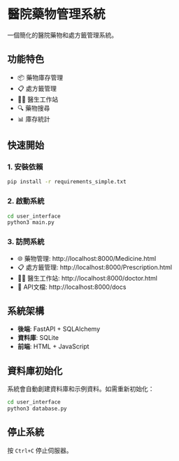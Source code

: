 # 醫院藥物管理系統

一個簡化的醫院藥物和處方籤管理系統。

## 功能特色

- 📦 藥物庫存管理
- 📋 處方籤管理
- 👨‍⚕️ 醫生工作站
- 🔍 藥物搜尋
- 📊 庫存統計

## 快速開始

### 1. 安裝依賴

```bash
pip install -r requirements_simple.txt
```

### 2. 啟動系統

```bash
cd user_interface
python3 main.py
```

### 3. 訪問系統

- 🌐 藥物管理: http://localhost:8000/Medicine.html
- 📋 處方籤管理: http://localhost:8000/Prescription.html
- 👨‍⚕️ 醫生工作站: http://localhost:8000/doctor.html
- 📖 API文檔: http://localhost:8000/docs

## 系統架構

- **後端**: FastAPI + SQLAlchemy
- **資料庫**: SQLite
- **前端**: HTML + JavaScript

## 資料庫初始化

系統會自動創建資料庫和示例資料。如需重新初始化：

```bash
cd user_interface
python3 database.py
```

## 停止系統

按 `Ctrl+C` 停止伺服器。